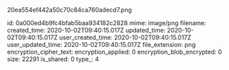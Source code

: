 20ea554ef442a50c70c84ca760adecd7.png

id: 0a000ed4b9fc4bfab5baa934182c2828
mime: image/png
filename: 
created_time: 2020-10-02T09:40:15.017Z
updated_time: 2020-10-02T09:40:15.017Z
user_created_time: 2020-10-02T09:40:15.017Z
user_updated_time: 2020-10-02T09:40:15.017Z
file_extension: png
encryption_cipher_text: 
encryption_applied: 0
encryption_blob_encrypted: 0
size: 22291
is_shared: 0
type_: 4